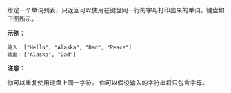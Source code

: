 给定一个单词列表，只返回可以使用在键盘同一行的字母打印出来的单词。键盘如下图所示。

**示例：**
```
输入: ["Hello", "Alaska", "Dad", "Peace"]
输出: ["Alaska", "Dad"]
```

**注意：**

你可以重复使用键盘上同一字符。
你可以假设输入的字符串将只包含字母。
